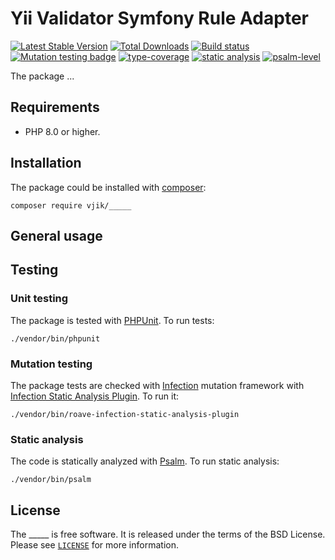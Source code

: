 # Yii Validator Symfony Rule Adapter

[![Latest Stable Version](https://poser.pugx.org/vjik/_____/v/stable.png)](https://packagist.org/packages/vjik/_____)
[![Total Downloads](https://poser.pugx.org/vjik/_____/downloads.png)](https://packagist.org/packages/vjik/_____)
[![Build status](https://github.com/vjik/_____/workflows/build/badge.svg)](https://github.com/vjik/_____/actions?query=workflow%3Abuild)
[![Mutation testing badge](https://img.shields.io/endpoint?style=flat&url=https%3A%2F%2Fbadge-api.stryker-mutator.io%2Fgithub.com%2Fvjik%2F_____%2Fmaster)](https://dashboard.stryker-mutator.io/reports/github.com/vjik/_____/master)
[![type-coverage](https://shepherd.dev/github/vjik/_____/coverage.svg)](https://shepherd.dev/github/vjik/_____)
[![static analysis](https://github.com/vjik/_____/workflows/static%20analysis/badge.svg)](https://github.com/vjik/_____/actions?query=workflow%3A%22static+analysis%22)
[![psalm-level](https://shepherd.dev/github/vjik/_____/level.svg)](https://shepherd.dev/github/vjik/_____)

The package ...

## Requirements

- PHP 8.0 or higher.

## Installation

The package could be installed with [composer](https://getcomposer.org/download/):

```shell
composer require vjik/_____
```

## General usage

## Testing

### Unit testing

The package is tested with [PHPUnit](https://phpunit.de/). To run tests:

```shell
./vendor/bin/phpunit
```

### Mutation testing

The package tests are checked with [Infection](https://infection.github.io/) mutation framework with
[Infection Static Analysis Plugin](https://github.com/Roave/infection-static-analysis-plugin). To run it:

```shell
./vendor/bin/roave-infection-static-analysis-plugin
```

### Static analysis

The code is statically analyzed with [Psalm](https://psalm.dev/). To run static analysis:

```shell
./vendor/bin/psalm
```

## License

The _____ is free software. It is released under the terms of the BSD License.
Please see [`LICENSE`](./LICENSE.md) for more information.
